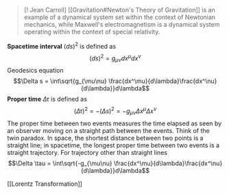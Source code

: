 > [! Jean Carroll]
> [[Gravitation#Newton's Theory of Gravitation]] is an example of a dynamical system set within the context of Newtonian mechanics, while Maxwell's electromagnetism is a dynamical system operating within the context of special relativity.

**Spacetime interval** $(ds)^2$ is defined as
$$(ds)^2 = g_{\mu\nu}d x^\mu d x^\nu$$
Geodesics equation
$$\Delta s = \int\sqrt{g_{\mu\nu} \frac{dx^\mu}{d\lambda}\frac{dx^\nu}{d\lambda}}d\lambda$$
**Proper time** $\Delta\tau$ is defined as
$$(\Delta \tau)^2 = -(\Delta s)^2 = -g_{\mu\nu}\Delta x^\mu \Delta x^\nu$$
The proper time between two events measures the time elapsed as seen by an observer moving on a straight path between the events. Think of the twin paradox. In space, the shortest distance between two points is a straight line; in spacetime, the longest proper time between two events is a straight trajectory. For trajectory other than straight lines
$$\Delta \tau = \int\sqrt{-g_{\mu\nu} \frac{dx^\mu}{d\lambda}\frac{dx^\nu}{d\lambda}}d\lambda$$

[[Lorentz Transformation]]